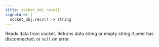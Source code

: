 ```yaml
---
title: socket_obj.recv()
signature: |
  socket_obj.recv() -> string
---
```


Reads data from socket. Returns data string or empty string if peer has
disconnected, or `null` on error.

